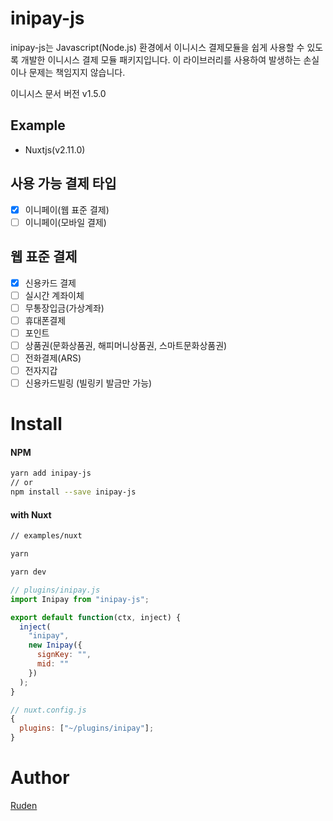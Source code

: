 # inipay-js

inipay-js는 Javascript(Node.js) 환경에서 이니시스 결제모듈을 쉽게 사용할 수 있도록 개발한 이니시스 결제 모듈 패키지입니다.
이 라이브러리를 사용하여 발생하는 손실이나 문제는 책임지지 않습니다.

이니시스 문서 버전 v1.5.0

## Example

- Nuxtjs(v2.11.0)

## 사용 가능 결제 타입

- [x] 이니페이(웹 표준 결제)
- [ ] 이니페이(모바일 결제)

## 웹 표준 결제

- [x] 신용카드 결제
- [ ] 실시간 계좌이체
- [ ] 무통장입금(가상계좌)
- [ ] 휴대폰결제
- [ ] 포인트
- [ ] 상품권(문화상품권, 해피머니상품권, 스마트문화상품권)
- [ ] 전화결제(ARS)
- [ ] 전자지갑
- [ ] 신용카드빌링 (빌링키 발금만 가능)

# Install

#### NPM

```bash
yarn add inipay-js
// or
npm install --save inipay-js
```

#### with Nuxt

```bash
// examples/nuxt

yarn

yarn dev
```

```javascript
// plugins/inipay.js
import Inipay from "inipay-js";

export default function(ctx, inject) {
  inject(
    "inipay",
    new Inipay({
      signKey: "",
      mid: ""
    })
  );
}
```

```javascript
// nuxt.config.js
{
  plugins: ["~/plugins/inipay"];
}
```

# Author

[Ruden](https://webruden.tistory.com)

